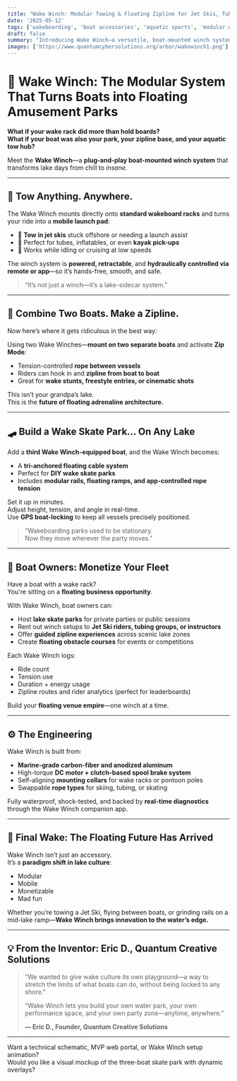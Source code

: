 ```yaml
---
title: "Wake Winch: Modular Towing & Floating Zipline for Jet Skis, Tubes, and Wake Parks"  
date: '2025-05-12'  
tags: ['wakeboarding', 'boat accessories', 'aquatic sports', 'modular winch system', 'floating skate park', 'lake lifestyle', 'tow ropes', 'water zipline', 'wake innovation']  
draft: false  
summary: "Introducing Wake Winch—a versatile, boat-mounted winch system that turns any lake into a playground. Tow in jet skis, link boats into floating wake parks, or zipline across the water with this plug-and-play aquatic invention."  
images: ['https://www.quantumcybersolutions.org/arbor/wakewinch1.png']  
---
```


# 🧲 Wake Winch: The Modular System That Turns Boats into Floating Amusement Parks

**What if your wake rack did more than hold boards?**  
**What if your boat was also your park, your zipline base, and your aquatic tow hub?**

Meet the **Wake Winch**—a **plug-and-play boat-mounted winch system** that transforms lake days from chill to *insane*.

---

## 🎣 Tow Anything. Anywhere.

The Wake Winch mounts directly onto **standard wakeboard racks** and turns your ride into a **mobile launch pad**:

- 🎯 **Tow in jet skis** stuck offshore or needing a launch assist  
- 🛟 Perfect for tubes, inflatables, or even **kayak pick-ups**  
- 🚤 Works while idling or cruising at low speeds  

The winch system is **powered, retractable**, and **hydraulically controlled via remote or app**—so it’s hands-free, smooth, and safe.

> “It’s not just a winch—it’s a lake-sidecar system.”

---

## 🔗 Combine Two Boats. Make a Zipline.

Now here’s where it gets ridiculous in the best way:

Using two Wake Winches—**mount on two separate boats** and activate **Zip Mode**:

- Tension-controlled **rope between vessels**  
- Riders can hook in and **zipline from boat to boat**  
- Great for **wake stunts, freestyle entries, or cinematic shots**

This isn’t your grandpa’s lake.  
This is the **future of floating adrenaline architecture.**

---

## 🛹 Build a Wake Skate Park… On Any Lake

Add a **third Wake Winch-equipped boat**, and the Wake Winch becomes:

- A **tri-anchored floating cable system**  
- Perfect for **DIY wake skate parks**  
- Includes **modular rails, floating ramps, and app-controlled rope tension**

Set it up in minutes.  
Adjust height, tension, and angle in real-time.  
Use **GPS boat-locking** to keep all vessels precisely positioned.

> “Wakeboarding parks used to be stationary.  
> Now they move wherever the party moves.”

---

## 👑 Boat Owners: Monetize Your Fleet

Have a boat with a wake rack?  
You're sitting on a **floating business opportunity**.

With Wake Winch, boat owners can:

- Host **lake skate parks** for private parties or public sessions  
- Rent out winch setups to **Jet Ski riders, tubing groups, or instructors**  
- Offer **guided zipline experiences** across scenic lake zones  
- Create **floating obstacle courses** for events or competitions

Each Wake Winch logs:

- Ride count  
- Tension use  
- Duration + energy usage  
- Zipline routes and rider analytics (perfect for leaderboards)

Build your **floating venue empire**—one winch at a time.

---

## ⚙️ The Engineering

Wake Winch is built from:

- **Marine-grade carbon-fiber and anodized aluminum**  
- High-torque **DC motor + clutch-based spool brake system**  
- Self-aligning **mounting collars** for wake racks or pontoon poles  
- Swappable **rope types** for skiing, tubing, or skating  

Fully waterproof, shock-tested, and backed by **real-time diagnostics** through the Wake Winch companion app.

---

## 🧬 Final Wake: The Floating Future Has Arrived

Wake Winch isn’t just an accessory.  
It’s a **paradigm shift in lake culture**:

- Modular  
- Mobile  
- Monetizable  
- Mad fun  

Whether you’re towing a Jet Ski, flying between boats, or grinding rails on a mid-lake ramp—**Wake Winch brings innovation to the water’s edge.**

---

## 💡 From the Inventor: Eric D., Quantum Creative Solutions

> “We wanted to give wake culture its own playground—a way to stretch the limits of what boats can do, without being locked to any shore.”  
>  
> “Wake Winch lets you build your own water park, your own performance space, and your own party zone—anytime, anywhere.”  
>  
> **— Eric D., Founder, Quantum Creative Solutions**

---

Want a technical schematic, MVP web portal, or Wake Winch setup animation?  
Would you like a visual mockup of the three-boat skate park with dynamic overlays?
